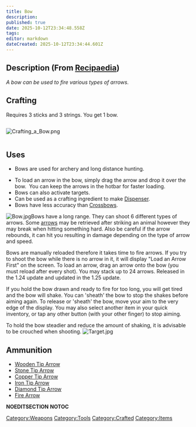 ```yaml
---
title: Bow
description: 
published: true
date: 2025-10-12T23:34:48.558Z
tags: 
editor: markdown
dateCreated: 2025-10-12T23:34:44.601Z
---
```


## Description (From [Recipaedia](.. "wikilink"))

*A bow can be used to fire various types of arrows.*

## Crafting

Requires 3 sticks and 3 strings. You get 1 bow. 

<div style="overflow:hidden">

![Crafting_a_Bow.png](Crafting_a_Bow.png "Crafting_a_Bow.png")

</div>

## Uses

  - Bows are used for archery and long distance hunting.

<!-- end list -->

  - To load an arrow in the bow, simply drag the arrow and drop it over
    the bow.  You can keep the arrows in the hotbar for faster loading. 
  - Bows can also activate targets. 
  - Can be used as a crafting ingredient to make
    [Dispenser](Dispenser "wikilink").
  - Bows have less accuracy than [Crossbows](Crossbow "wikilink").

![Bow.jpg](Bow.jpg "Bow.jpg")Bows have a long range. They can shoot 6
different types of arrows. Some [arrows](arrow "wikilink") may be
retrieved after striking an animal however they may break when hitting
something hard. Also be careful if the arrow rebounds, it can hit you
resulting in damage depending on the type of arrow and speed.

Bows are manually reloaded therefore it takes time to fire arrows. If
you try to shoot the bow while there is no arrow in it, it will display
"Load an Arrow First" on the screen. To load an arrow, drag an arrow
onto the bow (you must reload after every shot). You may stack up to 24
arrows. Released in the 1.24 update and updated in the 1.25 update.

If you hold the bow drawn and ready to fire for too long, you will get
tired and the bow will shake. You can 'sheath' the bow to stop the
shakes before aiming again. To release or 'sheath' the bow, move your
aim to the very edge of the display. You may also select another item in
your quick inventory, or tap any other button (with your other finger)
to stop aiming.

To hold the bow steadier and reduce the amount of shaking, it is
advisable to be crouched when shooting. ![Target.jpg](Target.jpg
"Target.jpg")

## Ammunition

  - [Wooden Tip Arrow](Wooden_Tip_Arrow "wikilink")
  - [Stone Tip Arrow](Stone_Tip_Arrow "wikilink")
  - [Copper Tip Arrow](Copper_Tip_Arrow "wikilink")
  - [Iron Tip Arrow](Iron_Tip_Arrow "wikilink")
  - [Diamond Tip Arrow](Diamond_Tip_Arrow "wikilink")
  - [Fire Arrow](Fire_Arrow "wikilink")

__NOEDITSECTION__ __NOTOC__

[Category:Weapons](Category:Weapons "wikilink")
[Category:Tools](Category:Tools "wikilink")
[Category:Crafted](Category:Crafted "wikilink")
[Category:Items](Category:Items "wikilink")